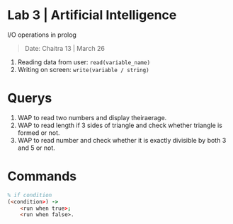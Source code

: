 # Lab 3 | Artificial Intelligence
I/O operations in prolog
>Date: Chaitra 13 | March 26

1. Reading data from user:
`read(variable_name)`
2. Writing on screen:
`write(variable / string)`

# Querys
1. WAP to read two numbers and display theiraerage.
2. WAP to read length if 3 sides of triangle and check whether triangle is formed or not.
3. WAP to read number and check whether it is exactly divisible by both 3 and 5 or not.

# Commands
```prolog
% if condition
(<condition>) ->
	<run when true>;
	<run when false>.

```